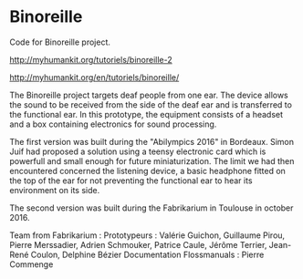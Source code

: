 # Binoreille
Code for Binoreille project.

http://myhumankit.org/tutoriels/binoreille-2

http://myhumankit.org/en/tutoriels/binoreille/


The Binoreille project targets deaf people from one ear. The device allows the sound to be received from the side of the deaf ear and is transferred to the functional ear. In this prototype, the equipment consists of a headset and a box containing electronics for sound processing. 

The first version was built during the "Abilympics 2016" in Bordeaux. Simon Juif had proposed a solution using a teensy electronic card which is powerfull and small enough for future miniaturization. The limit we had then encountered concerned the listening device, a basic headphone fitted on the top of the ear for not preventing the functional ear to hear its environment on its side.

The second version was built during the Fabrikarium in Toulouse in october 2016. 

Team from Fabrikarium :
Prototypeurs : Valérie Guichon, Guillaume Pirou, Pierre Merssadier, Adrien Schmouker, Patrice Caule, Jérôme Terrier, Jean-René Coulon, Delphine Bézier
Documentation Flossmanuals : Pierre Commenge


